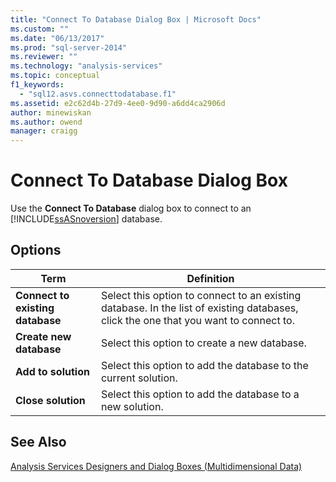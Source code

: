 ```yaml
---
title: "Connect To Database Dialog Box | Microsoft Docs"
ms.custom: ""
ms.date: "06/13/2017"
ms.prod: "sql-server-2014"
ms.reviewer: ""
ms.technology: "analysis-services"
ms.topic: conceptual
f1_keywords: 
  - "sql12.asvs.connecttodatabase.f1"
ms.assetid: e2c62d4b-27d9-4ee0-9d90-a6dd4ca2906d
author: minewiskan
ms.author: owend
manager: craigg
---
```

# Connect To Database Dialog Box
  Use the **Connect To Database** dialog box to connect to an [!INCLUDE[ssASnoversion](../includes/ssasnoversion-md.md)] database.  
  
## Options  
  
|Term|Definition|  
|----------|----------------|  
|**Connect to existing database**|Select this option to connect to an existing database. In the list of existing databases, click the one that you want to connect to.|  
|**Create new database**|Select this option to create a new database.|  
|**Add to solution**|Select this option to add the database to the current  solution.|  
|**Close solution**|Select this option to add the database to a new solution.|  
  
## See Also  
 [Analysis Services Designers and Dialog Boxes &#40;Multidimensional Data&#41;](analysis-services-designers-and-dialog-boxes-multidimensional-data.md)  
  
  
